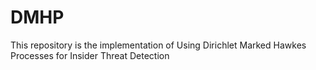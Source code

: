 # DMHP
This repository is the implementation of Using Dirichlet Marked Hawkes Processes for Insider Threat Detection
